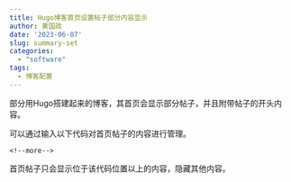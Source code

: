 ```yaml
---
title: Hugo博客首页设置帖子部分内容显示
author: 黄国政
date: '2023-06-07'
slug: summary-set
categories:
  - "software"
tags:
  - 博客配置
---
```


<!--more-->

部分用Hugo搭建起来的博客，其首页会显示部分帖子，并且附带帖子的开头内容。

可以通过输入以下代码对首页帖子的内容进行管理。

```
<!--more-->
```

首页帖子只会显示位于该代码位置以上的内容，隐藏其他内容。